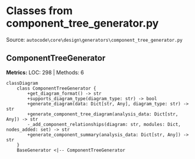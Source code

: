 # Classes from component_tree_generator.py

Source: `autocode\core\design\generators\component_tree_generator.py`

## ComponentTreeGenerator

**Metrics:** LOC: 298 | Methods: 6

```mermaid
classDiagram
    class ComponentTreeGenerator {
        +get_diagram_format() -> str
        +supports_diagram_type(diagram_type: str) -> bool
        +generate_diagram(data: Dict[str, Any], diagram_type: str) -> str
        +generate_component_tree_diagram(analysis_data: Dict[str, Any]) -> str
        -_add_component_relationships(diagram: str, modules: Dict, nodes_added: set) -> str
        +generate_component_summary(analysis_data: Dict[str, Any]) -> str
    }
    BaseGenerator <|-- ComponentTreeGenerator

```

